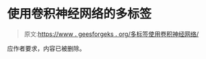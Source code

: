 # 使用卷积神经网络的多标签

> 原文:[https://www . geesforgeks . org/多标签使用卷积神经网络/](https://www.geeksforgeeks.org/multiple-labels-using-convolutional-neural-networks/)

应作者要求，内容已被删除。